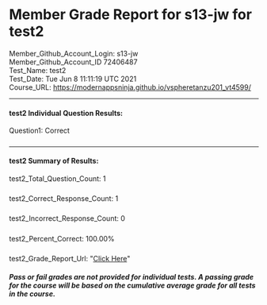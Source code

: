 # Member Grade Report for s13-jw for test2  
   
Member_Github_Account_Login: s13-jw  
Member_Github_Account_ID 72406487  
Test_Name: test2  
Test_Date: Tue Jun  8 11:11:19 UTC 2021  
Course_URL: https://modernappsninja.github.io/vspheretanzu201_vt4599/  
   
---  
#### test2 Individual Question Results:  
Question1: Correct  
#####  
---  
#### test2 Summary of Results:  
test2_Total_Question_Count: 1  
#####  
test2_Correct_Response_Count: 1  
#####  
test2_Incorrect_Response_Count: 0  
#####  
test2_Percent_Correct: 100.00%  
#####  
test2_Grade_Report_Url: "[Click Here](https://github.com/modernappsninjas/s13-jw/blob/main/static/userdata/courses/vspheretanzu201_vt4599/grade_report.pr134.test2.md)"
##### Pass or fail grades are not provided for individual tests. A passing grade for the course will be based on the cumulative average grade for all tests in the course.  
